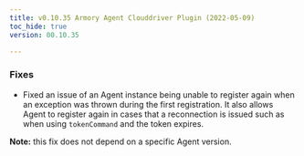 ```yaml
---
title: v0.10.35 Armory Agent Clouddriver Plugin (2022-05-09)
toc_hide: true
version: 00.10.35

---
```


### Fixes

* Fixed an issue of an Agent instance being unable to register again when an exception was thrown during the first registration. It also allows Agent to register again in cases that a reconnection is issued such as when using `tokenCommand` and the token expires.

**Note:** this fix does not depend on a specific Agent version.
